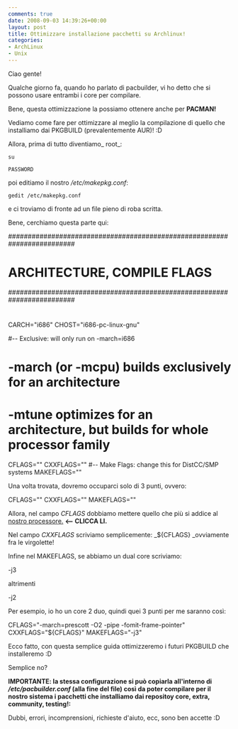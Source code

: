 ```yaml
---
comments: true
date: 2008-09-03 14:39:26+00:00
layout: post
title: Ottimizzare installazione pacchetti su Archlinux!
categories:
- ArchLinux
- Unix
---
```


Ciao gente!

Qualche giorno fa, quando ho parlato di pacbuilder, vi ho detto che si possono usare entrambi i core per compilare.

Bene, questa ottimizzazione la possiamo ottenere anche per **PACMAN!**

Vediamo come fare per ottimizzare al meglio la compilazione di quello che installiamo dai PKGBUILD (prevalentemente AUR)! :D

Allora, prima di tutto diventiamo_ root_:


`su`




`PASSWORD`



poi editiamo il nostro _/etc/makepkg.conf_:


`gedit /etc/makepkg.conf`



e ci troviamo di fronte ad un file pieno di roba scritta.

Bene, cerchiamo questa parte qui:


#########################################################################
# ARCHITECTURE, COMPILE FLAGS
#########################################################################
#
CARCH="i686"
CHOST="i686-pc-linux-gnu"



#-- Exclusive: will only run on -march=i686
# -march (or -mcpu) builds exclusively for an architecture
# -mtune optimizes for an architecture, but builds for whole processor family
CFLAGS=""
CXXFLAGS=""
#-- Make Flags: change this for DistCC/SMP systems
MAKEFLAGS=""

Una volta trovata, dovremo occuparci solo di 3 punti, ovvero:


CFLAGS=""
CXXFLAGS=""
MAKEFLAGS=""

Allora, nel campo _CFLAGS_ dobbiamo mettere quello che più si addice al [nostro processore.](http://wiki.archlinux.org/index.php/Safe_Cflags) **<-- CLICCA LI.**

Nel campo _CXXFLAGS_ scriviamo semplicemente: _${CFLAGS} _ovviamente fra le virgolette!

Infine nel MAKEFLAGS, se abbiamo un dual core scriviamo:


-j3



altrimenti


-j2



Per esempio, io ho un core 2 duo, quindi quei 3 punti per me saranno così:


CFLAGS="-march=prescott -O2 -pipe -fomit-frame-pointer"
CXXFLAGS="${CFLAGS}"
MAKEFLAGS="-j3"

Ecco fatto, con questa semplice guida ottimizzeremo i futuri PKGBUILD che installeremo :D

Semplice no?

**IMPORTANTE: la stessa configurazione si può copiarla all'interno di _/etc/pacbuilder.conf_ (alla fine del file) così da poter compilare per il nostro sistema i pacchetti che installiamo dai repositoy core, extra, community, testing!:**




Dubbi, errori, incomprensioni, richieste d'aiuto, ecc, sono ben accette :D
